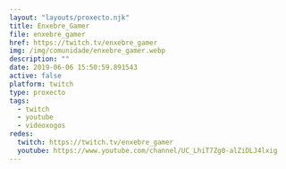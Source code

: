 ```yaml
---
layout: "layouts/proxecto.njk"
title: Enxebre_Gamer
file: enxebre_gamer
href: https://twitch.tv/enxebre_gamer
img: /img/comunidade/enxebre_gamer.webp
description: ""
date: 2019-06-06 15:50:59.891543
active: false
platform: twitch
type: proxecto
tags:
  - twitch
  - youtube
  - videoxogos
redes:
  twitch: https://twitch.tv/enxebre_gamer
  youtube: https://www.youtube.com/channel/UC_LhiT7Zg0-alZiDLJ4lxig
---
```

